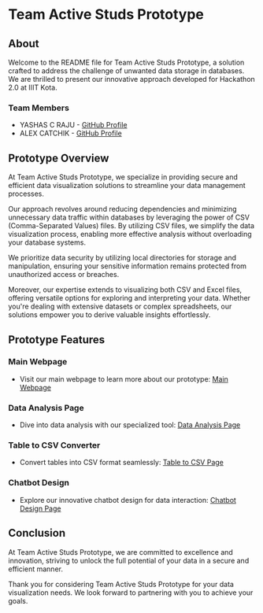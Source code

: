 # Team Active Studs Prototype

## About

Welcome to the README file for Team Active Studs Prototype, a solution crafted to address the challenge of unwanted data storage in databases. We are thrilled to present our innovative approach developed for Hackathon 2.0 at IIIT Kota.

### Team Members
- YASHAS C RAJU - [GitHub Profile](https://github.com/onvyashas)
- ALEX CATCHIK - [GitHub Profile](https://github.com/AlexCatchick)

## Prototype Overview

At Team Active Studs Prototype, we specialize in providing secure and efficient data visualization solutions to streamline your data management processes.

Our approach revolves around reducing dependencies and minimizing unnecessary data traffic within databases by leveraging the power of CSV (Comma-Separated Values) files. By utilizing CSV files, we simplify the data visualization process, enabling more effective analysis without overloading your database systems.

We prioritize data security by utilizing local directories for storage and manipulation, ensuring your sensitive information remains protected from unauthorized access or breaches.

Moreover, our expertise extends to visualizing both CSV and Excel files, offering versatile options for exploring and interpreting your data. Whether you're dealing with extensive datasets or complex spreadsheets, our solutions empower you to derive valuable insights effortlessly.

## Prototype Features

### Main Webpage
- Visit our main webpage to learn more about our prototype: [Main Webpage](https://onvyashas.github.io/ActiveStuds/)

### Data Analysis Page
- Dive into data analysis with our specialized tool: [Data Analysis Page](https://6jvqzqezdbmqc8jayxytma.on.drv.tw/Effective_analys/analyse/ult.html)

### Table to CSV Converter
- Convert tables into CSV format seamlessly: [Table to CSV Page](https://6jvqzqezdbmqc8jayxytma.on.drv.tw/Effective_analys/create/create.html)

### Chatbot Design
- Explore our innovative chatbot design for data interaction: [Chatbot Design Page](https://6jvqzqezdbmqc8jayxytma.on.drv.tw/Effective_analys/chatboot/chatboot.html)

## Conclusion

At Team Active Studs Prototype, we are committed to excellence and innovation, striving to unlock the full potential of your data in a secure and efficient manner.

Thank you for considering Team Active Studs Prototype for your data visualization needs. We look forward to partnering with you to achieve your goals.
